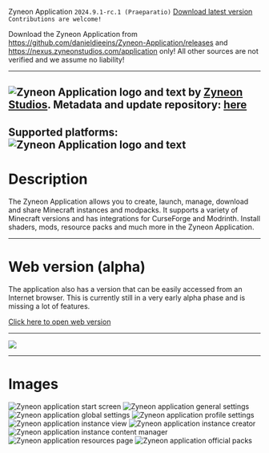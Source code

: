 Zyneon Application ```2024.9.1-rc.1 (Praeparatio)``` [Download latest version](https://github.com/danieldieeins/Zyneon-Application/releases/latest)
<br>`Contributions are welcome!`

Download the Zyneon Application from https://github.com/danieldieeins/Zyneon-Application/releases and https://nexus.zyneonstudios.com/application only! All other sources are not verified and we assume no liability!

---
![Zyneon Application logo and text](https://i.ibb.co/tsKhXtB/23.png)
by [Zyneon Studios](https://www.zyneonstudios.com). Metadata and update repository: [here](https://github.com/danieldieeins/ZyneonApplicationContent)
---
Supported platforms:
![Zyneon Application logo and text](https://i.ibb.co/FK4LNHm/platforms.png)
---
# Description
The Zyneon Application allows you to create, launch, manage, download and share Minecraft instances and modpacks. It supports a variety of Minecraft versions and has integrations for CurseForge and Modrinth. Install shaders, mods, resource packs and much more in the Zyneon Application.

---
# Web version (alpha)
The application also has a version that can be easily accessed from an Internet browser. This is currently still in a very early alpha phase and is missing a lot of features.

[Click here to open web version](https://www.zyneonstudios.com/nexus/app)

---
[<img src="https://i.ibb.co/nBLzRMT/download.png">](https://github.com/danieldieeins/Zyneon-Application/releases/latest)

---
# Images
![Zyneon application start screen](https://i.ibb.co/GJqWk0n/start.png)
![Zyneon application general settings](https://i.ibb.co/8Xcbj6N/general.png)
![Zyneon application global settings](https://i.ibb.co/MChrbNt/global.png)
![Zyneon application profile settings](https://i.ibb.co/YcZkyf6/profile.png)
![Zyneon application instance view](https://i.ibb.co/g7v9bzt/zyneonplus.png)
![Zyneon application instance creator](https://i.ibb.co/nLv9k26/creator.png)
![Zyneon application instance content manager](https://i.ibb.co/DL16dk4/mods.png)
![Zyneon application resources page](https://i.ibb.co/ys5tdv9/resources.png)
![Zyneon application official packs](https://i.ibb.co/RchrH1j/official.png)
